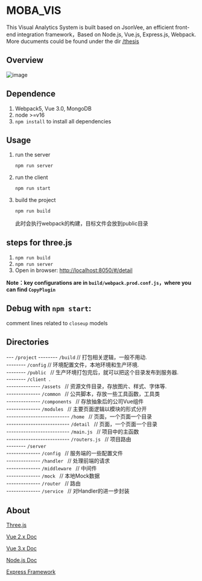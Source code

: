 # MOBA_VIS
This Visual Analytics System is built based on JsonVee, an efficient front-end integration framework，Based on Node.js, Vue.js, Express.js, Webpack.
More ducuments could be found under the dir [/thesis](https://github.com/mobaVis/System/tree/master/thesis)

## Overview
![image](https://user-images.githubusercontent.com/43395416/198819039-77f51b88-6cb5-46b3-981f-e1073c8159e0.png)


## Dependence
1. Webpack5, Vue 3.0, MongoDB
2. node >=v16
3. `npm install` to install all dependencies

## Usage
1. run the server
    ```bash
    npm run server
    ```
2. run the client
    ```bash
    npm run start
    ```
3. build the project
    ```bash
    npm run build
    ```
    此时会执行webpack的构建，目标文件会放到public目录

## steps for three.js

1. `npm run build`
2. `npm run server`
3. Open in browser: [http://localhost:8050/#/detail](http://localhost:8050/#/detail)


**Note：key configurations are in `build/webpack.prod.conf.js`，where you can find `CopyPlugin`**

## Debug with `npm start`:

comment lines related to `closeup` models

## Directories
--- `/project`
-------- `/build`   // 打包相关逻辑，一般不用动.    
-------- `/config`  // 环境配置文件，本地环境和生产环境.    
-------- `/public `   // 生产环境打包完后，就可以把这个目录发布到服务器.    
-------- `/client `.    
-------------- `/assets `   // 资源文件目录，存放图片、样式、字体等.    
-------------- `/common `   // 公共脚本，存放一些工具函数，工具类    
-------------- `/components `   // 存放抽象后的公司Vue组件    
-------------- `/modules `   // 主要页面逻辑以模块的形式分开    
-------------------------- `/home `   // 页面，一个页面一个目录    
-------------------------- `/detail `   // 页面，一个页面一个目录    
-------------------------- `/main.js `   // 项目中的主函数    
-------------------------- `/routers.js `   // 项目路由    
-------- `/server `    
-------------- `/config `   // 服务端的一些配置文件    
-------------- `/handler `   // 处理前端的请求    
-------------- `/middleware `   // 中间件    
-------------- `/mock `   // 本地Mock数据    
-------------- `/router `   // 路由    
-------------- `/service `   // 对Handler的进一步封装    

## About
[Three.js](https://threejs.org/)

[Vue 2.x Doc](https://vuejs.bootcss.com/)

[Vue 3.x Doc](https://v3.cn.vuejs.org/)

[Node.js Doc](http://nodejs.cn/)

[Express Framework](https://github.com/expressjs/express)
